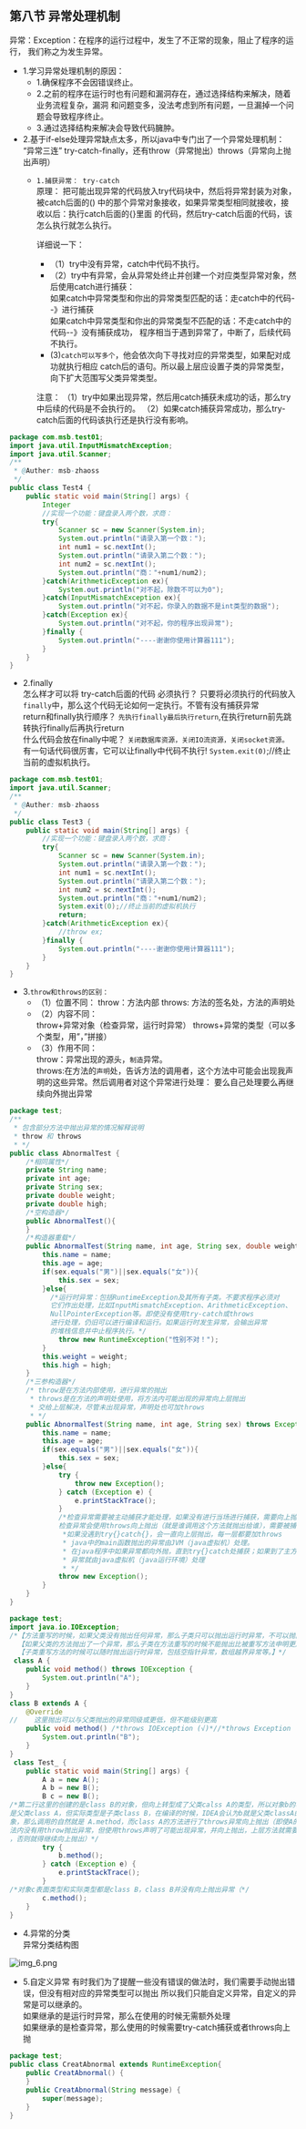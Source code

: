 ## 第八节 异常处理机制
异常：Exception：在程序的运行过程中，发生了不正常的现象，阻止了程序的运行，
我们称之为发生异常。
- 1.学习异常处理机制的原因：
  - 1.确保程序不会因错误终止。
  - 2.之前的程序在运行时也有问题和漏洞存在，通过选择结构来解决，随着业务流程复杂，漏洞
和问题变多，没法考虑到所有问题，一旦漏掉一个问题会导致程序终止。
  - 3.通过选择结构来解决会导致代码臃肿。
- 2.基于if-else处理异常缺点太多，所以java中专门出了一个异常处理机制：
  “异常三连”  try-catch-finally，还有throw（异常抛出）throws（异常向上抛出声明）
  - `1.捕获异常： try-catch`<br>
    原理：
    把可能出现异常的代码放入try代码块中，然后将异常封装为对象，被catch后面的()
  中的那个异常对象接收，如果异常类型相同就接收，接收以后：执行catch后面的{}里面
  的代码，然后try-catch后面的代码，该怎么执行就怎么执行。

    详细说一下：<br>
    - （1）try中没有异常，catch中代码不执行。<br>
    - （2）try中有异常，会从异常处终止并创建一个对应类型异常对象，然后使用catch进行捕获：<br>
  如果catch中异常类型和你出的异常类型匹配的话：走catch中的代码--》进行捕获<br>
  如果catch中异常类型和你出的异常类型不匹配的话：不走catch中的代码--》没有捕获成功，
  程序相当于遇到异常了，中断了，后续代码不执行。<br>
    - (3)`catch可以写多个`，他会依次向下寻找对应的异常类型，如果配对成功就执行相应
    catch后的语句。所以最上层应设置子类的异常类型，向下扩大范围写父类异常类型。
  
    注意：
    （1）try中如果出现异常，然后用catch捕获未成功的话，那么try中后续的代码是不会执行的。
    （2）如果catch捕获异常成功，那么try-catch后面的代码该执行还是执行没有影响。
```java
package com.msb.test01;
import java.util.InputMismatchException;
import java.util.Scanner;
/**
 * @Auther: msb-zhaoss
 */
public class Test4 {
    public static void main(String[] args) {
        Integer
        //实现一个功能：键盘录入两个数，求商：
        try{
            Scanner sc = new Scanner(System.in);
            System.out.println("请录入第一个数：");
            int num1 = sc.nextInt();
            System.out.println("请录入第二个数：");
            int num2 = sc.nextInt();
            System.out.println("商："+num1/num2);
        }catch(ArithmeticException ex){
            System.out.println("对不起，除数不可以为0");
        }catch(InputMismatchException ex){
            System.out.println("对不起，你录入的数据不是int类型的数据");
        }catch(Exception ex){
            System.out.println("对不起，你的程序出现异常");
        }finally {
            System.out.println("----谢谢你使用计算器111");
        }
    }
}
```
- 2.finally<br>
怎么样才可以将 try-catch后面的代码  必须执行？
只要将必须执行的代码放入`finally`中，那么这个代码无论如何一定执行。不管有没有捕获异常<br>
return和finally执行顺序？
`先执行finally最后执行return`,在执行return前先跳转执行finally后再执行return<br>
什么代码会放在finally中呢？
`关闭数据库资源，关闭IO流资源，关闭socket资源。`<br>
有一句话代码很厉害，它可以让finally中代码不执行!
`System.exit(0)`;//终止当前的虚拟机执行。
```java
package com.msb.test01;
import java.util.Scanner;
/**
 * @Auther: msb-zhaoss
 */
public class Test3 {
    public static void main(String[] args) {
        //实现一个功能：键盘录入两个数，求商：
        try{
            Scanner sc = new Scanner(System.in);
            System.out.println("请录入第一个数：");
            int num1 = sc.nextInt();
            System.out.println("请录入第二个数：");
            int num2 = sc.nextInt();
            System.out.println("商："+num1/num2);
            System.exit(0);//终止当前的虚拟机执行
            return;
        }catch(ArithmeticException ex){
            //throw ex;
        }finally {
            System.out.println("----谢谢你使用计算器111");
        }
    }
}
```
- 3.`throw和throws的区别：`
  - （1）位置不同：
  throw：方法内部
  throws: 方法的签名处，方法的声明处
  - （2）内容不同：<br>
throw+异常对象（检查异常，运行时异常）
throws+异常的类型（可以多个类型，用”，”拼接）
  - （3）作用不同：<br>
throw：异常出现的源头，`制造`异常。<br>
throws:在方法的`声明`处，告诉方法的调用者，这个方法中可能会出现我声明的这些异常。然后调用者对这个异常进行处理：
要么自己处理要么再继续向外抛出异常
```java
package test;
/**
 * 包含部分方法中抛出异常的情况解释说明
 * throw 和 throws
 * */
public class AbnormalTest {
    /*相同属性*/
    private String name;
    private int age;
    private String sex;
    private double weight;
    private double high;
    /*空构造器*/
    public AbnormalTest(){
    }
    /*构造器重载*/
    public AbnormalTest(String name, int age, String sex, double weight, double high)  {
        this.name = name;
        this.age = age;
        if(sex.equals("男")||sex.equals("女")){
            this.sex = sex;
        }else{
          /*运行时异常：包括RuntimeException及其所有子类。不要求程序必须对
          它们作出处理，比如InputMismatchException、ArithmeticException、
          NullPointerException等。即使没有使用try-catch或throws
          进行处理，仍旧可以进行编译和运行。如果运行时发生异常，会输出异常
          的堆栈信息并中止程序执行。*/
            throw new RuntimeException("性别不对！");
        }
        this.weight = weight;
        this.high = high;
    }
    /*三参构造器*/
    /* throw是在方法内部使用，进行异常的抛出
     * throws是在方法的声明处使用，将方法内可能出现的异常向上层抛出
     * 交给上层解决，尽管未出现异常，声明处也可加throws
     * */
    public AbnormalTest(String name, int age, String sex) throws Exception {
        this.name = name;
        this.age = age;
        if(sex.equals("男")||sex.equals("女")){
            this.sex = sex;
        }else{
            try {
                throw new Exception();
            } catch (Exception e) {
                e.printStackTrace();
            }
            /*检查异常需要被主动捕获才能处理，如果没有进行当场进行捕获，需要向上抛出。否则会编译错误，无法通过编译
            检查异常会使用throws向上抛出（就是谁调用这个方法就抛出给谁），需要被捕获后才能处理，一般使用try{}catch{}如上
             *如果没遇到try{}catch{}，会一直向上层抛出，每一层都要加throws
             * java中的main函数抛出的异常由JVM（java虚拟机）处理。
             * 在java程序中如果异常都向外抛，直到try{}catch处捕获；如果到了主方法（main方法）仍没有捕获，
             * 异常就由java虚拟机（java运行环境）处理
             * */
            throw new Exception();
        }
    }
}
```
```java
package test;
import java.io.IOException;
/*【方法重写的时候，如果父类没有抛出任何异常，那么子类只可以抛出运行时异常，不可以抛出检查（编译时）异常。】
  【如果父类的方法抛出了一个异常，那么子类在方法重写的时候不能抛出比被重写方法申明更加宽泛的检查（编译时）异常。】
  【子类重写方法的时候可以随时抛出运行时异常，包括空指针异常，数组越界异常等。】*/
 class A {
    public void method() throws IOException {
        System.out.println("A");
    }
}
class B extends A {
    @Override
//    这里抛出可以与父类抛出的异常同级或更低，但不能级别更高
    public void method() /*throws IOException (√)*//*throws Exception （×）*/{
        System.out.println("B");
    }
}
 class Test_ {
    public static void main(String[] args) {
        A a = new A();
        A b = new B();
        B c = new B();
/*第二行这里的创建的是class B的对象，但向上转型成了父类calss A的类型，所以对象b的表面类型
是父类class A，但实际类型是子类class B，在编译的时候，IDEA会认为b就是父类classA的对
象，那么调用的自然就是 A.method，而class A的方法进行了throws异常向上抛出（即使A的方
法内没有用throw抛出异常，但使用throws声明了可能出现异常，并向上抛出，上层方法就需要进行捕获
，否则就得继续向上抛出）*/
        try {
            b.method();
        } catch (Exception e) {
            e.printStackTrace();
        }
/*对象c表面类型和实际类型都是class B，class B并没有向上抛出异常（*/
        c.method();
    }
}
```
- 4.异常的分类<br>
异常分类结构图

![img_6.png](img/img_38.png)

- 5.自定义异常
有时我们为了提醒一些没有错误的做法时，我们需要手动抛出错误，但没有相对应的异常类型可以抛出
所以我们只能自定义异常，自定义的异常是可以继承的。<br>
  如果继承的是运行时异常，那么在使用的时候无需额外处理<br>
  如果继承的是检查异常，那么使用的时候需要try-catch捕获或者throws向上抛
```java
package test;
public class CreatAbnormal extends RuntimeException{
    public CreatAbnormal() {
    }
    public CreatAbnormal(String message) {
        super(message);
    }
}
```

















